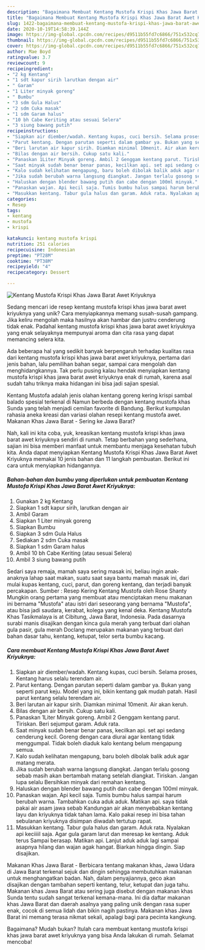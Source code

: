 ```yaml
---
description: "Bagaimana Membuat Kentang Mustofa Krispi Khas Jawa Barat Awet Kriyuknya yang Menggugah Selera"
title: "Bagaimana Membuat Kentang Mustofa Krispi Khas Jawa Barat Awet Kriyuknya yang Menggugah Selera"
slug: 1422-bagaimana-membuat-kentang-mustofa-krispi-khas-jawa-barat-awet-kriyuknya-yang-menggugah-selera
date: 2020-10-19T14:58:39.144Z
image: https://img-global.cpcdn.com/recipes/d9511b55fd7c6866/751x532cq70/kentang-mustofa-krispi-khas-jawa-barat-awet-kriyuknya-foto-resep-utama.jpg
thumbnail: https://img-global.cpcdn.com/recipes/d9511b55fd7c6866/751x532cq70/kentang-mustofa-krispi-khas-jawa-barat-awet-kriyuknya-foto-resep-utama.jpg
cover: https://img-global.cpcdn.com/recipes/d9511b55fd7c6866/751x532cq70/kentang-mustofa-krispi-khas-jawa-barat-awet-kriyuknya-foto-resep-utama.jpg
author: Mae Boyd
ratingvalue: 3.7
reviewcount: 9
recipeingredient:
- "2 kg Kentang"
- "1 sdt kapur sirih larutkan dengan air"
- " Garam"
- "1 Liter minyak goreng"
- " Bumbu"
- "3 sdm Gula Halus"
- "2 sdm Cuka masak"
- "1 sdm Garam halus"
- "10 bh Cabe Keriting atau sesuai Selera"
- "3 siung bawang putih"
recipeinstructions:
- "Siapkan air diember/wadah. Kentang kupas, cuci bersih. Selama proses, Kentang harus selalu terendam air."
- "Parut kentang. Dengan parutan seperti dalam gambar ya. Bukan yang seperti parut keju. Model yang ini, bikin kentang gak mudah patah. Hasil parut kentang selalu terendam air."
- "Beri larutan air kapur sirih. Diamkan minimal 10menit. Air akan keruh."
- "Bilas dengan air bersih. Cukup satu kali."
- "Panaskan 1Liter Minyak goreng. Ambil 2 Genggam kentang parut. Tiriskan. Beri sejumput garam. Aduk rata."
- "Saat minyak sudah benar benar panas, kecilkan api. set api sedang cenderung kecil. Goreng dengan cara diurai agar kentang tidak menggumpal. Tidak boleh diaduk kalo kentang belum mengapung semua."
- "Kalo sudah kelihatan mengapung, baru boleh dibolak balik aduk agar matang merata."
- "Jika sudah berubah warna langsung diangkat. Jangan terlalu gosong sebab masih akan bertambah matang setelah diangkat. Tiriskan. Jangan lupa selalu Bersihkan minyak dari remahan kentang."
- "Haluskan dengan blender bawang putih dan cabe dengan 100ml minyak."
- "Panaskan wajan. Api kecil saja. Tumis bumbu halus sampai harum berubah warna. Tambahkan cuka aduk aduk. Matikan api. saya tidak pakai air asam jawa sebab Kandungan air akan menyebabkan kentang layu dan kriyuknya tidak tahan lama. Kalo pakai resep ini bisa tahan sebulanan kriyuknya disimpan diwadah tertutup rapat."
- "Masukkan kentang. Tabur gula halus dan garam. Aduk rata. Nyalakan api keciiiil saja. Agar gula garam larut dan meresap ke kentang. Aduk terus Sampai berasap. Matikan api. Lanjut aduk aduk lagi sampai asapnya hilang dan wajan agak hangat. Biarkan hingga dingin. Siap disajikan."
categories:
- Resep
tags:
- kentang
- mustofa
- krispi

katakunci: kentang mustofa krispi 
nutrition: 251 calories
recipecuisine: Indonesian
preptime: "PT28M"
cooktime: "PT38M"
recipeyield: "4"
recipecategory: Dessert

---
```



![Kentang Mustofa Krispi Khas Jawa Barat Awet Kriyuknya](https://img-global.cpcdn.com/recipes/d9511b55fd7c6866/751x532cq70/kentang-mustofa-krispi-khas-jawa-barat-awet-kriyuknya-foto-resep-utama.jpg)

Sedang mencari ide resep kentang mustofa krispi khas jawa barat awet kriyuknya yang unik? Cara menyiapkannya memang susah-susah gampang. Jika keliru mengolah maka hasilnya akan hambar dan justru cenderung tidak enak. Padahal kentang mustofa krispi khas jawa barat awet kriyuknya yang enak selayaknya mempunyai aroma dan cita rasa yang dapat memancing selera kita.

Ada beberapa hal yang sedikit banyak berpengaruh terhadap kualitas rasa dari kentang mustofa krispi khas jawa barat awet kriyuknya, pertama dari jenis bahan, lalu pemilihan bahan segar, sampai cara mengolah dan menghidangkannya. Tak perlu pusing kalau hendak menyiapkan kentang mustofa krispi khas jawa barat awet kriyuknya enak di rumah, karena asal sudah tahu triknya maka hidangan ini bisa jadi sajian spesial.

Kentang Mustofa adalah jenis olahan kentang goreng kering krispi sambal balado spesial terkenal di Namun berbeda dengan kentang mustofa khas Sunda yang telah menjadi cemilan favorite di Bandung. Berikut kumpulan rahasia aneka kreasi dan variasi olahan resepi kentang mustofa awet. Makanan Khas Jawa Barat - Sering ke Jawa Barat?


Nah, kali ini kita coba, yuk, kreasikan kentang mustofa krispi khas jawa barat awet kriyuknya sendiri di rumah. Tetap berbahan yang sederhana, sajian ini bisa memberi manfaat untuk membantu menjaga kesehatan tubuh kita. Anda dapat menyiapkan Kentang Mustofa Krispi Khas Jawa Barat Awet Kriyuknya memakai 10 jenis bahan dan 11 langkah pembuatan. Berikut ini cara untuk menyiapkan hidangannya.

<!--inarticleads1-->

##### Bahan-bahan dan bumbu yang diperlukan untuk pembuatan Kentang Mustofa Krispi Khas Jawa Barat Awet Kriyuknya:

1. Gunakan 2 kg Kentang
1. Siapkan 1 sdt kapur sirih, larutkan dengan air
1. Ambil  Garam
1. Siapkan 1 Liter minyak goreng
1. Siapkan  Bumbu
1. Siapkan 3 sdm Gula Halus
1. Sediakan 2 sdm Cuka masak
1. Siapkan 1 sdm Garam halus
1. Ambil 10 bh Cabe Keriting (atau sesuai Selera)
1. Ambil 3 siung bawang putih


Sedari saya remaja, mamah saya sering masak ini, beliau ingin anak-anaknya lahap saat makan, suatu saat saya bantu mamah masak ini, dari mulai kupas kentang, cuci, parut, dan goreng kentang, dan terjadi banyak percakapan. Sumber : Resep Kering Kentang Mustofa oleh Rose Shanty Mungkin orang pertama yang membuat atau menciptakan menu makanan ini bernama &#34;Mustofa&#34; atau istri dari seseorang yang bernama &#34;Mustofa&#34;, atau bisa jadi saudara, kerabat, kolega yang kenal deka. Kentang Mustofa Khas Tasikmalaya is at Cibitung, Jawa Barat, Indonesia. Pada dasarnya surabi manis disajikan dengan kinca gula merah yang terbuat dari olahan gula pasir, gula merah Doclang merupakan makanan yang terbuat dari bahan dasar tahu, kentang, ketupat, telor serta bumbu kacang. 

<!--inarticleads2-->

##### Cara membuat Kentang Mustofa Krispi Khas Jawa Barat Awet Kriyuknya:

1. Siapkan air diember/wadah. Kentang kupas, cuci bersih. Selama proses, Kentang harus selalu terendam air.
1. Parut kentang. Dengan parutan seperti dalam gambar ya. Bukan yang seperti parut keju. Model yang ini, bikin kentang gak mudah patah. Hasil parut kentang selalu terendam air.
1. Beri larutan air kapur sirih. Diamkan minimal 10menit. Air akan keruh.
1. Bilas dengan air bersih. Cukup satu kali.
1. Panaskan 1Liter Minyak goreng. Ambil 2 Genggam kentang parut. Tiriskan. Beri sejumput garam. Aduk rata.
1. Saat minyak sudah benar benar panas, kecilkan api. set api sedang cenderung kecil. Goreng dengan cara diurai agar kentang tidak menggumpal. Tidak boleh diaduk kalo kentang belum mengapung semua.
1. Kalo sudah kelihatan mengapung, baru boleh dibolak balik aduk agar matang merata.
1. Jika sudah berubah warna langsung diangkat. Jangan terlalu gosong sebab masih akan bertambah matang setelah diangkat. Tiriskan. Jangan lupa selalu Bersihkan minyak dari remahan kentang.
1. Haluskan dengan blender bawang putih dan cabe dengan 100ml minyak.
1. Panaskan wajan. Api kecil saja. Tumis bumbu halus sampai harum berubah warna. Tambahkan cuka aduk aduk. Matikan api. saya tidak pakai air asam jawa sebab Kandungan air akan menyebabkan kentang layu dan kriyuknya tidak tahan lama. Kalo pakai resep ini bisa tahan sebulanan kriyuknya disimpan diwadah tertutup rapat.
1. Masukkan kentang. Tabur gula halus dan garam. Aduk rata. Nyalakan api keciiiil saja. Agar gula garam larut dan meresap ke kentang. Aduk terus Sampai berasap. Matikan api. Lanjut aduk aduk lagi sampai asapnya hilang dan wajan agak hangat. Biarkan hingga dingin. Siap disajikan.


Makanan Khas Jawa Barat - Berbicara tentang makanan khas, Jawa Udara di Jawa Barat terkenal sejuk dan dingin sehingga membutuhkan makanan untuk menghangatkan badan. Nah, dalam penyajiannya, geco akan disajikan dengan tambahan seperti kentang, telur, ketupat dan juga tahu. Makanan khas Jawa Barat atau sering juga disebut dengan makanan khas Sunda tentu sudah sangat terkenal kemana-mana. Ini dia daftar makanan khas Jawa Barat dan daerah asalnya yang paling unik dengan rasa super enak, cocok di semua lidah dan bikin nagih pastinya. Makanan khas Jawa Barat ini memang terasa nikmat sekali, apalagi bagi para pecinta kangkung. 

Bagaimana? Mudah bukan? Itulah cara membuat kentang mustofa krispi khas jawa barat awet kriyuknya yang bisa Anda lakukan di rumah. Selamat mencoba!
